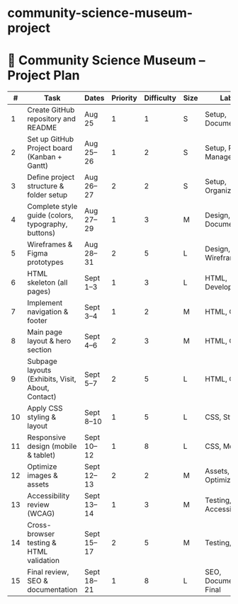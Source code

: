 # community-science-museum-project

# 📅 Community Science Museum – Project Plan

| #  | Task                                      | Dates          | Priority | Difficulty | Size | Labels                                  |
|----|-------------------------------------------|---------------|----------|------------|------|-----------------------------------------|
| 1  | Create GitHub repository and README       | Aug 25        | 1        | 1          | S    | Setup, Documentation                     |
| 2  | Set up GitHub Project board (Kanban + Gantt) | Aug 25–26   | 1        | 2          | S    | Setup, Project Management                |
| 3  | Define project structure & folder setup   | Aug 26–27     | 2        | 2          | S    | Setup, Organization                      |
| 4  | Complete style guide (colors, typography, buttons) | Aug 27–29 | 1 | 3 | M | Design, Documentation                    |
| 5  | Wireframes & Figma prototypes             | Aug 28–31     | 2        | 5          | L    | Design, Wireframe                        |
| 6  | HTML skeleton (all pages)                 | Sept 1–3      | 1        | 3          | L    | HTML, Development                        |
| 7  | Implement navigation & footer             | Sept 3–4      | 1        | 2          | M    | HTML, CSS                                |
| 8  | Main page layout & hero section           | Sept 4–6      | 2        | 3          | M    | HTML, CSS                                |
| 9  | Subpage layouts (Exhibits, Visit, About, Contact) | Sept 5–7 | 2 | 5 | L | HTML, CSS                                |
| 10 | Apply CSS styling & layout                | Sept 8–10     | 1        | 5          | L    | CSS, Styling                             |
| 11 | Responsive design (mobile & tablet)       | Sept 10–12    | 1        | 8          | L    | CSS, Mobile                              |
| 12 | Optimize images & assets                  | Sept 12–13    | 2        | 2          | M    | Assets, Optimization                     |
| 13 | Accessibility review (WCAG)               | Sept 13–14    | 1        | 3          | M    | Testing, Accessibility                   |
| 14 | Cross-browser testing & HTML validation   | Sept 15–17    | 2        | 5          | M    | Testing, QA                              |
| 15 | Final review, SEO & documentation         | Sept 18–21    | 1        | 8          | L    | SEO, Documentation, Final                |

